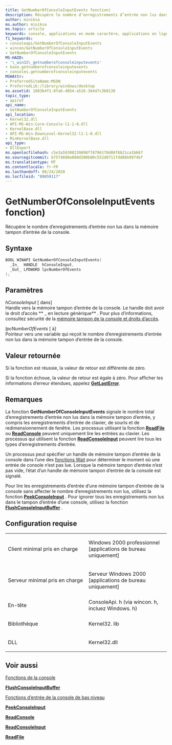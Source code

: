 ```yaml
---
title: GetNumberOfConsoleInputEvents fonction)
description: Récupère le nombre d’enregistrements d’entrée non lus dans la mémoire tampon d’entrée de la console.
author: miniksa
ms.author: miniksa
ms.topic: article
keywords: console, applications en mode caractère, applications en ligne de commande, applications Terminal Server, API de console
f1_keywords:
- consoleapi/GetNumberOfConsoleInputEvents
- wincon/GetNumberOfConsoleInputEvents
- GetNumberOfConsoleInputEvents
MS-HAID:
- '\_win32\_getnumberofconsoleinputevents'
- base.getnumberofconsoleinputevents
- consoles.getnumberofconsoleinputevents
MSHAttr:
- PreferredSiteName:MSDN
- PreferredLib:/library/windows/desktop
ms.assetid: 1083b4f1-8fa6-4054-a516-3b447c3b0130
topic_type:
- apiref
api_name:
- GetNumberOfConsoleInputEvents
api_location:
- Kernel32.dll
- API-MS-Win-Core-Console-l1-1-0.dll
- KernelBase.dll
- API-MS-Win-DownLevel-Kernel32-l1-1-0.dll
- MinKernelBase.dll
api_type:
- DllExport
ms.openlocfilehash: c5e3a59308239898f78796170d08f8b21ca1b667
ms.sourcegitcommit: b75f4688e080d300b80c552d0711fdd86b9974bf
ms.translationtype: MT
ms.contentlocale: fr-FR
ms.lasthandoff: 08/24/2020
ms.locfileid: "89059117"
---
```

# <a name="getnumberofconsoleinputevents-function"></a>GetNumberOfConsoleInputEvents fonction)


Récupère le nombre d’enregistrements d’entrée non lus dans la mémoire tampon d’entrée de la console.

<a name="syntax"></a>Syntaxe
------

```C
BOOL WINAPI GetNumberOfConsoleInputEvents(
  _In_  HANDLE  hConsoleInput,
  _Out_ LPDWORD lpcNumberOfEvents
);
```

<a name="parameters"></a>Paramètres
----------

*hConsoleInput* \[ dans\]  
Handle vers la mémoire tampon d’entrée de la console. Le handle doit avoir le droit d’accès ** \_ en lecture générique** . Pour plus d’informations, consultez sécurité de la [mémoire tampon de la console et droits d’accès](console-buffer-security-and-access-rights.md).

*lpcNumberOfEvents* \[ à\]  
Pointeur vers une variable qui reçoit le nombre d’enregistrements d’entrée non lus dans la mémoire tampon d’entrée de la console.

<a name="return-value"></a>Valeur retournée
------------

Si la fonction est réussie, la valeur de retour est différente de zéro.

Si la fonction échoue, la valeur de retour est égale à zéro. Pour afficher les informations d’erreur étendues, appelez [**GetLastError**](https://msdn.microsoft.com/library/windows/desktop/ms679360).

<a name="remarks"></a>Remarques
-------

La fonction **GetNumberOfConsoleInputEvents** signale le nombre total d’enregistrements d’entrée non lus dans la mémoire tampon d’entrée, y compris les enregistrements d’entrée de clavier, de souris et de redimensionnement de fenêtre. Les processus utilisant la fonction [**ReadFile**](https://msdn.microsoft.com/library/windows/desktop/aa365467) ou [**ReadConsole**](readconsole.md) peuvent uniquement lire les entrées au clavier. Les processus qui utilisent la fonction [**ReadConsoleInput**](readconsoleinput.md) peuvent lire tous les types d’enregistrements d’entrée.

Un processus peut spécifier un handle de mémoire tampon d’entrée de la console dans l’une des [fonctions Wait](https://msdn.microsoft.com/library/windows/desktop/ms687069) pour déterminer le moment où une entrée de console n’est pas lue. Lorsque la mémoire tampon d’entrée n’est pas vide, l’état d’un handle de mémoire tampon d’entrée de la console est signalé.

Pour lire les enregistrements d’entrée d’une mémoire tampon d’entrée de la console sans affecter le nombre d’enregistrements non lus, utilisez la fonction [**PeekConsoleInput**](peekconsoleinput.md) . Pour ignorer tous les enregistrements non lus dans le tampon d’entrée d’une console, utilisez la fonction [**FlushConsoleInputBuffer**](flushconsoleinputbuffer.md) .

<a name="requirements"></a>Configuration requise
------------

<table>
<colgroup>
<col width="50%" />
<col width="50%" />
</colgroup>
<tbody>
<tr class="odd">
<td><p>Client minimal pris en charge</p></td>
<td><p>Windows 2000 professionnel [applications de bureau uniquement]</p></td>
</tr>
<tr class="even">
<td><p>Serveur minimal pris en charge</p></td>
<td><p>Serveur Windows 2000 [applications de bureau uniquement]</p></td>
</tr>
<tr class="odd">
<td><p>En-tête</p></td>
<td>ConsoleApi. h (via wincon. h, incluez Windows. h)</td>
</tr>
<tr class="even">
<td><p>Bibliothèque</p></td>
<td>Kernel32. lib</td>
</tr>
<tr class="odd">
<td><p>DLL</p></td>
<td>Kernel32.dll</td>
</tr>
<tr class="even">
</tr>
<tr class="odd">
</tr>
<tr class="even">
</tr>
</tbody>
</table>

## <a name="span-idsee_alsospansee-also"></a><span id="see_also"></span>Voir aussi


[Fonctions de la console](console-functions.md)

[**FlushConsoleInputBuffer**](flushconsoleinputbuffer.md)

[Fonctions d’entrée de la console de bas niveau](low-level-console-input-functions.md)

[**PeekConsoleInput**](peekconsoleinput.md)

[**ReadConsole**](readconsole.md)

[**ReadConsoleInput**](readconsoleinput.md)

[**ReadFile**](https://msdn.microsoft.com/library/windows/desktop/aa365467)

 

 




